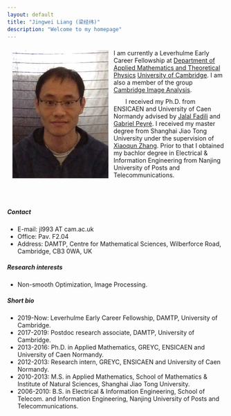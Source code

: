 ```yaml
---
layout: default
title: "Jingwei Liang (梁经纬)"
description: "Welcome to my homepage"
---
```



<div>
<img src="assets/img/jingwei.jpeg" align="left" style="min-width:100px;max-width:222px;padding: 10px 12px"> 
<ul style="list-style-type:none">
    <li style="padding-top:0.5rem;"><span style="margin-left:0;">I am currently a Leverhulme Early Career Fellowship at <a href="http://www.damtp.cam.ac.uk/">Department of Applied Mathematics and Theoretical Physics</a> <a href="https://www.cam.ac.uk/">University of Cambridge</a>. I am also a member of the group <a href="http://www.damtp.cam.ac.uk/research/cia/">Cambridge Image Analysis</a>.</span></li>
    <li style="padding-top:10px;"><span style="margin-left:1.7rem">I received my Ph.D. from ENSICAEN and University of Caen Normandy advised by <a href="https://fadili.users.greyc.fr/">Jalal Fadili</a> and <a href="http://gpeyre.github.io/">Gabriel Peyré</a>. I received my master degree from Shanghai Jiao Tong University under the supervision of <a href="http://math.sjtu.edu.cn/faculty/xqzhang/">Xiaoqun Zhang</a>. Prior to that I obtained my bachlor degree in Electrical & Information Engineering from Nanjing University of Posts and Telecommunications.</span></li><br>
</ul>
<!-- <br> -->
</div>


<br>


<!-- ### About
I am currently a Leverhulme Early Career Fellowship at [Department of Applied Mathematics and Theoretical Physics](http://www.damtp.cam.ac.uk/) [University of Cambridge](https://www.cam.ac.uk/). I am also a member of the group [Cambridge Image Analysis](http://www.damtp.cam.ac.uk/research/cia/).


I received my Ph.D. from ENSICAEN and University of Caen Normandy advised by [Jalal Fadili](https://fadili.users.greyc.fr/) and [Gabriel Peyré](http://gpeyre.github.io/). I received my master degree from Shanghai Jiao Tong University under the supervision of [Xiaoqun Zhang](http://math.sjtu.edu.cn/faculty/xqzhang/). Prior to that I obtained my bachlor degree in Electrical & Information Engineering from Nanjing University of Posts and Telecommunications. -->

<!-- <br> -->

##### Contact
- E-mail: jl993 AT cam.ac.uk
- Office: Pav. F2.04
- Address: DAMTP, Centre for Mathematical Sciences, Wilberforce Road, Cambridge, CB3 0WA, UK

##### Research interests
* Non-smooth Optimization, Image Processing.

##### Short bio
- 2019-Now: Leverhulme Early Career Fellowship, DAMTP, University of Cambridge.
- 2017-2019: Postdoc research associate, DAMTP, University of Cambridge.
- 2013-2016: Ph.D. in Applied Mathematics, GREYC, ENSICAEN and University of Caen Normandy. 
- 2012-2013: Research intern, GREYC, ENSICAEN and University of Caen Normandy.
- 2010-2013: M.S. in Applied Mathematics, School of Mathematics & Institute of Natural Sciences, Shanghai Jiao Tong University. 
- 2006-2010: B.S. in Electrical & Information Engineering, School of Telecom. and Information Engineering, Nanjing University of Posts and Telecommunications.
    